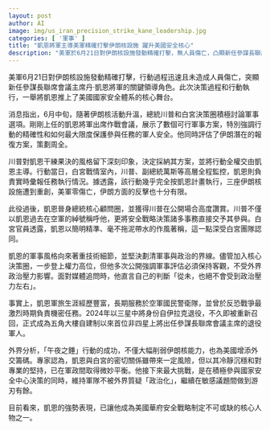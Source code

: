 ```yaml
---
layout: post
author: AI
image: img/us_iran_precision_strike_kane_leadership.jpg
categories: [ '軍事' ]
title: "凱恩將軍主導美軍精確打擊伊朗核設施 躍升美國安全核心"
description: "美軍於6月21日對伊朗核設施發動精確打擊，無人員傷亡，凸顯新任參謀長聯席會議主席凱恩將軍的領導地位。凱恩以專業評估和果斷作風獲川普總統高度讚賞，並持續強調軍事判斷須與政治劃清界線。行動成功削弱伊朗核能力，也使凱恩晉升華府安全戰略決策核心人物。"
---
```

美軍6月21日對伊朗核設施發動精確打擊，行動過程迅速且未造成人員傷亡，突顯新任參謀長聯席會議主席丹·凱恩將軍的關鍵領導角色。此次決策過程和行動執行，一舉將凱恩推上了美國國家安全體系的核心舞台。

消息指出，6月中旬，隨著伊朗核活動升溫，總統川普和白宮決策圈積極討論軍事選項。剛剛上任的凱恩將軍出席作戰會議，展示了數個可行軍事方案，特別強調行動的精確性和如何最大限度保護參與任務的軍人安全。他同時評估了伊朗潛在的報復方案，策劃周全。

川普對凱恩干練果決的風格留下深刻印象，決定採納其方案，並將行動全權交由凱恩主導。行動當日，白宮戰情室內，川普、副總統萬斯等高層全程監控，凱恩則負責實時彙報任務執行情況。據透露，該行動幾乎完全按凱恩計畫執行，三座伊朗核設施遭到重創，美軍零傷亡，伊朗方面的反擊也十分有限。

此役過後，凱恩晉身總統核心顧問圈，並獲得川普在公開場合高度讚賞。川普不僅以凱恩過去在空軍的綽號稱呼他，更將安全戰略決策諸多事務直接交予其參與。白宮官員透露，凱恩以簡明精準、毫不拖泥帶水的作風著稱，這一點深受白宮團隊認同。

凱恩的軍事風格向來著重技術細節，並堅決劃清軍事與政治的界線。儘管加入核心決策圈，一步登上權力高位，但他多次公開強調軍事評估必須保持客觀，不受外界政治壓力影響。面對媒體追問時，他直言自己的判斷「從未，也絕不會受到政治壓力左右」。

事實上，凱恩軍旅生涯經歷豐富，長期服務於空軍國民警衛隊，並曾於反恐戰爭最激烈時期負責機密任務。2024年以三星中將身份自伊拉克退役，不久即被重新召回，正式成為五角大樓自建制以來首位非四星上將出任參謀長聯席會議主席的退役軍人。

外界分析，「午夜之錘」行動的成功，不僅大幅削弱伊朗核能力，也為美國增添外交籌碼。專家認為，凱恩與白宮的密切關係雖帶來一定風險，但以其冷靜沉穩和對專業的堅持，已在軍政間取得微妙平衡。他接下來最大挑戰，是在積極參與國家安全中心決策的同時，維持軍隊不被外界質疑「政治化」，繼續在敏感議題間做到游刃有餘。

目前看來，凱恩的強勢表現，已讓他成為美國華府安全戰略制定不可或缺的核心人物之一。